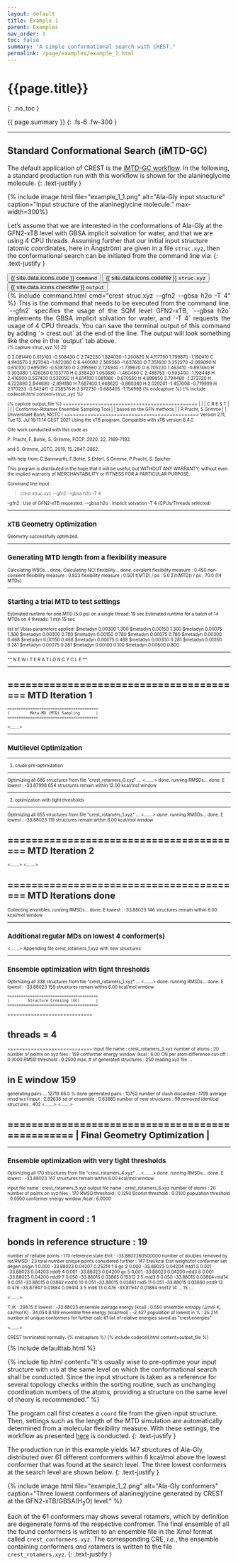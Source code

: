 ```yaml
---
layout: default
title: Example 1
parent: Examples
nav_order: 1
toc: false
summary: "A simple conformational search with CREST."
permalink: /page/examples/example_1.html
---
```


# {{page.title}}
{: .no_toc }

{{ page.summary }}
{: .fs-6 .fw-300 }

---


## Standard Conformational Search (iMTD-GC)

The default application of CREST is the [iMTD-GC workflow]({{site.baseurl}}/page/overview/workflows.html#imtd-gc-algorithm). 
In the following, a standard production run with this workflow is shown for the alanineglycine molecule.
{: .text-justify }


{% include image.html file="example_1_1.png" alt="Ala-Gly input structure" caption="Input structure of the alanineglycine molecule." max-width=300%}

Let’s assume that we are interested in the conformations of Ala-Gly at the GFN2-xTB level with GBSA implicit solvation for water, and that we are using 4 CPU threads. 
Assuming further that our initial input structure (atomic coordinates, here in Ångström) are given in a file `struc.xyz`, then the conformational search can be initiated from the command line via:
{: .text-justify }


 <!-- Tab links -->
<div class="tab card">
  <button class="tablinks tab-1-1" onclick="openTabId(event, 'command', 'tab-1-1')" id="defaultOpen">{{ site.data.icons.code }} <code>command</code></button>
  <button class="tablinks tab-1-1" onclick="openTabId(event, 'struc', 'tab-1-1')">{{ site.data.icons.codefile }}  <code>struc.xyz</code></button>
  <button class="tablinks tab-1-1" onclick="openCity(event, 'output', 'tab-1-1')">{{ site.data.icons.checkfile }} <code>output</code></button>
</div>
<!-- Tab content -->
<div id="command" class="tabcontent tab-1-1" style="text-align:justify">
{% include command.html cmd="crest struc.xyz --gfn2 --gbsa h2o -T 4" %}
<span markdown="span">
This is the command that needs to be executed from the command line. 
`--gfn2` specifies   the usage of the SQM level GFN2-xTB, `--gbsa h2o` implements 
the GBSA implicit solvation  for water, and `-T 4` requests the usage of 4 CPU threads.
You can save the terminal output of this command by adding `> crest.out` at the end of the line.
The output will look something like the one in the `output` tab above.
</span>
</div>
<div id="struc" class="tabcontent tab-1-1" style="font-size:10px">
{% capture struc_xyz %}
 20

C     2.081440     0.615100    -0.508430
C     2.742230     1.824030    -1.200820
N     4.117790     1.799870    -1.190410
C     4.943570     2.827040    -1.822060
C     6.440080     2.569360    -1.637600
O     7.351600     3.252270    -2.069090
N     0.610100     0.695090    -0.538780
O     2.095560     2.724940    -1.739670
O     6.705220     1.463410    -0.897460
H     0.303080     1.426060     0.103770
H     0.338420     1.050680    -1.460480
C     2.488753    -0.593400    -1.198448
H     2.416500     0.557400     0.532050
H     4.614100     1.081980    -0.670550
H     4.699850     3.794460    -1.373720
H     4.722890     2.844690    -2.894180
H     7.687400     1.448620    -0.860340
H     2.029201    -1.457008    -0.719999
H     2.170233    -0.542411    -2.238576
H     3.572730    -0.688405    -1.154998
{% endcapture %}
{% include codecell.html content=struc_xyz %}
</div>
<div id="output" class="tabcontent tab-1-1" style="font-size:10px">
{% capture output_file %}
    ==============================================
    |                                            |
    |                 C R E S T                  |
    |                                            |
    |  Conformer-Rotamer Ensemble Sampling Tool  |
    |          based on the GFN methods          |
    |             P.Pracht, S.Grimme             |
    |          Universitaet Bonn, MCTC           |
    ==============================================
    Version 2.11, Tue 13. Jul 16:11:14 CEST 2021
Using the xTB program. Compatible with xTB version 6.4.0

Cite work conducted with this code as

P. Pracht, F. Bohle, S. Grimme, PCCP, 2020, 22, 7169-7192.

and  S. Grimme, JCTC, 2019, 15, 2847-2862.

with help from:
C.Bannwarth, F.Bohle, S.Ehlert, S.Grimme,
P.Pracht, S. Spicher

This program is distributed in the hope that it will be useful,
but WITHOUT ANY WARRANTY; without even the implied warranty of
MERCHANTABILITY or FITNESS FOR A PARTICULAR PURPOSE.

Command line input:
> crest struc.xyz --gfn2 --gbsa h2o -T 4

-gfn2 : Use of GFN2-xTB requested.
--gbsa h2o : implicit solvation
-T 4 (CPUs/Threads selected)

-------------------------
xTB Geometry Optimization
-------------------------
Geometry successfully optimized.

------------------------------------------------
Generating MTD length from a flexibility measure
------------------------------------------------
Calculating WBOs... done.
Calculating NCI flexibility... done.
    covalent flexibility measure :   0.450
non-covalent flexibility measure :   0.823
flexibility measure :   0.501
t(MTD) / ps    :     5.0
Σ(t(MTD)) / ps :    70.0 (14 MTDs)

-------------------------------------
Starting a trial MTD to test settings
-------------------------------------
Estimated runtime for one MTD (5.0 ps) on a single thread: 19 sec
Estimated runtime for a batch of 14 MTDs on 4 threads: 1 min 15 sec

list of Vbias parameters applied:
$metadyn    0.00300   1.300
$metadyn    0.00150   1.300
$metadyn    0.00075   1.300
$metadyn    0.00300   0.780
$metadyn    0.00150   0.780
$metadyn    0.00075   0.780
$metadyn    0.00300   0.468
$metadyn    0.00150   0.468
$metadyn    0.00075   0.468
$metadyn    0.00300   0.281
$metadyn    0.00150   0.281
$metadyn    0.00075   0.281
$metadyn    0.00100   0.100
$metadyn    0.00500   0.800

*******************************************************************************************
**                        N E W    I T E R A T I O N    C Y C L E                        **
*******************************************************************************************

========================================
            MTD Iteration  1
========================================

    ========================================
    |         Meta-MD (MTD) Sampling       |
    ========================================

<.......>

-----------------------
Multilevel Optimization
-----------------------

-------------------------
1. crude pre-optimization
-------------------------
Optimizing all 686 structures from file "crest_rotamers_0.xyz" ...
<.......>
done.
running RMSDs...
done.
E lowest :   -33.87998
654 structures remain within    12.00 kcal/mol window

-------------------------------------
2. optimization with tight thresholds
-------------------------------------
Optimizing all 655 structures from file "crest_rotamers_1.xyz" ...
<.......>
done.
running RMSDs...
done.
E lowest :   -33.88023
119 structures remain within     6.00 kcal/mol window


========================================
            MTD Iteration  2
========================================
<.......>
<.......>

========================================
            MTD Iterations done
========================================
Collecting ensmbles.
running RMSDs...
done.
E lowest :   -33.88023
146 structures remain within     6.00 kcal/mol window

-----------------------------------------------
Additional regular MDs on lowest 4 conformer(s)
-----------------------------------------------
<.......>
Appending file crest_rotamers_1.xyz with new structures

-------------------------------------------
Ensemble optimization with tight thresholds
-------------------------------------------
Optimizing all 338 structures from file "crest_rotamers_1.xyz" ...
<.......>
done.
running RMSDs...
done.
E lowest :   -33.88023
159 structures remain within     6.00 kcal/mol window


    ========================================
    |        Structure Crossing (GC)       |
    ========================================
=============================
# threads =           4
=============================
input  file name : crest_rotamers_3.xyz
number of atoms                :    20
number of points on xyz files  :   159
conformer energy window  /kcal :    6.00
CN per atom difference cut-off :  0.3000
RMSD threshold                 :  0.2500
max. # of generated structures : 250
reading xyz file ...
# in E window                159
generating pairs ...       12719
66.0 % done
generated pairs           :       10762
number of clash discarded :        1799
average rmsd w.r.t input  : 2.82636
sd of ensemble            : 0.63885
number of new structures      :          98
removed identical structures  :         402
<.......>
<.......>


================================================
|           Final Geometry Optimization        |
================================================
------------------------------------------------
Ensemble optimization with very tight thresholds
------------------------------------------------
Optimizing all 170 structures from file "crest_rotamers_4.xyz" ...
<.......>
done.
running RMSDs...
done.
E lowest :   -33.88023
147 structures remain within     6.00 kcal/mol window

input  file name : crest_rotamers_5.xyz
output file name : crest_rotamers_6.xyz
number of atoms                :   20
number of points on xyz files  :   170
RMSD threshold                 :   0.1250
Bconst threshold               :   0.0100
population threshold           :   0.0500
conformer energy window  /kcal :   6.0000
# fragment in coord            :     1
# bonds in reference structure :    19
number of reliable points      :   170
reference state Etot :  -33.8802280500000
number of doubles removed by rot/RMSD         :          23
total number unique points considered further :         147
    Erel/kcal        Etot weight/tot  conformer     set   degen     origin
    1   0.000   -33.88023    0.04207    0.25214       1       6     gc
    2   0.000   -33.88023    0.04204                                mtd1
    3   0.001   -33.88023    0.04203                                mtd9
    4   0.001   -33.88023    0.04200                                gc
    5   0.001   -33.88023    0.04200                                mtd3
    6   0.001   -33.88023    0.04200                                mtd9
    7   0.050   -33.88015    0.03865    0.19312       2       5     mtd3
    8   0.050   -33.88015    0.03864                                mtd14
    9   0.051   -33.88015    0.03862                                mtd10
    10   0.051   -33.88015    0.03861                                md5
    11   0.051   -33.88015    0.03860                                mtd9
    12   0.476   -33.87947    0.01884    0.09414       3       5     md6
    13   0.476   -33.87947    0.01884                                mtd12
    14   ...
    15   ...

<.......>

T /K                                  :   298.15
E lowest                              :   -33.88023
ensemble average energy (kcal)        :    0.550
ensemble entropy (J/mol K, cal/mol K) :   34.054    8.139
ensemble free energy (kcal/mol)       :   -2.427
population of lowest in %             :   25.214
number of unique conformers for further calc           61
list of relative energies saved as "crest.energies"

<.......>

CREST terminated normally.
{% endcapture %}
{% include codecell.html content=output_file %}
</div>
{% include defaulttab.html %}


{% include tip.html content="It's usually wise to pre-optimze your input structure with <code>xtb</code> at the same level on which the conformational search shall be conducted. Since the input structure is taken as a reference for several topology checks within the sorting routine, such as unchanging coordination numbers of the atoms, providing a structure on the same level of theory is recommended." %}

The program call first creates a `coord` file from the given input structure. 
Then, settings such as the length of the MTD simulation are automatically determined from a molecular flexibility measure.
With these settings, the workflow as presented [here]({{site.baseurl}}/page/overview/workflows.html#imtd-gc-algorithm) is conducted.
{: .text-justify }


The production run in this example yields 147 structures of Ala-Gly, distributed over 61 different conformers within 6 kcal/mol above the lowest conformer that was found at the search level.
The three lowest conformers at the search level are shown below.
{: .text-justify }

{% include image.html file="example_1_2.png" alt="Ala-Gly conformers" caption="Three lowest conformers of alanineglycine generated by CREST at the GFN2-xTB/GBSA(H<sub>2</sub>O) level." %}

Each of the 61 conformers may shows several rotamers, which by definition are degenerate forms of the respective confromer.
The final ensemble of all the found conformers is written to an ensemble file in the Xmol format called `crest_conformers.xyz`. The corresponding CRE, *i.e.*, the ensemble containing conformers *and* rotamers is written to the file `crest_rotamers.xyz`.
{: .text-justify }


